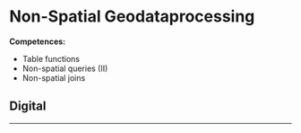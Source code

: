 # Non-Spatial Geodataprocessing
**Competences:**
* Table functions
* Non-spatial queries (II)
* Non-spatial joins

## Digital

___ 